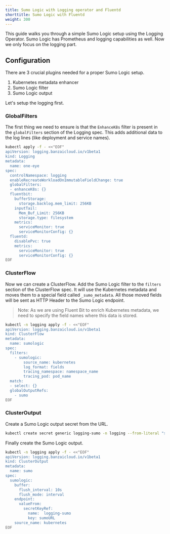 ```yaml
---
title: Sumo Logic with Logging operator and Fluentd
shorttitle: Sumo Logic with Fluentd
weight: 300
---
```


This guide walks you through a simple Sumo Logic setup using the Logging Operator.
Sumo Logic has Prometheus and logging capabilities as well. Now we only focus on the logging part.

## Configuration

There are 3 crucial plugins needed for a proper Sumo Logic setup.

1. Kubernetes metadata enhancer
2. Sumo Logic filter
3. Sumo Logic output

Let's setup the logging first.

### GlobalFilters

The first thing we need to ensure is that the `EnhanceK8s` filter is present in the `globalFilters` section of the Logging spec.
This adds additional data to the log lines (like deployment and service names).

```bash
kubectl apply -f - <<"EOF"
apiVersion: logging.banzaicloud.io/v1beta1
kind: Logging
metadata:
  name: one-eye
spec:
  controlNamespace: logging
  enableRecreateWorkloadOnImmutableFieldChange: true
  globalFilters:
  - enhanceK8s: {}
  fluentbit:
    bufferStorage:
      storage.backlog.mem_limit: 256KB
    inputTail:
      Mem_Buf_Limit: 256KB
      storage.type: filesystem
    metrics:
      serviceMonitor: true
      serviceMonitorConfig: {}
  fluentd:
    disablePvc: true
    metrics:
      serviceMonitor: true
      serviceMonitorConfig: {}
EOF
```

### ClusterFlow

Now we can create a ClusterFlow. Add the Sumo Logic filter to the `filters` section of the ClusterFlow spec.
It will use the Kubernetes metadata and moves them to a special field called `_sumo_metadata`.
All those moved fields will be sent as HTTP Header to the Sumo Logic endpoint.

> Note: As we are using Fluent Bit to enrich Kubernetes metadata, we need to specify the field names where this data is stored.

```bash
kubectl -n logging apply -f - <<"EOF"
apiVersion: logging.banzaicloud.io/v1beta1
kind: ClusterFlow
metadata:
  name: sumologic
spec:
  filters:
    - sumologic:
        source_name: kubernetes
        log_format: fields
        tracing_namespace: namespace_name
        tracing_pod: pod_name
  match:
  - select: {}
  globalOutputRefs:
    - sumo
EOF
```

### ClusterOutput

Create a Sumo Logic output secret from the URL.

```bash
kubectl create secret generic logging-sumo -n logging --from-literal "sumoURL=https://endpoint1.collection.eu.sumologic.com/......"
```

Finally create the Sumo Logic output.

```bash
kubectl -n logging apply -f - <<"EOF"
apiVersion: logging.banzaicloud.io/v1beta1
kind: ClusterOutput
metadata:
  name: sumo
spec:
  sumologic:
    buffer:
      flush_interval: 10s
      flush_mode: interval
    endpoint:
      valueFrom:
        secretKeyRef:
          name:  logging-sumo
          key: sumoURL
    source_name: kubernetes
EOF
```
